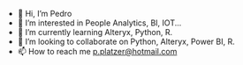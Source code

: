 - 👋 Hi, I’m Pedro
- 👀 I’m interested in People Analytics, BI, IOT...
- 🌱 I’m currently learning Alteryx, Python, R.
- 💞️ I’m looking to collaborate on Python, Alteryx, Power BI, R.
- 📫 How to reach me p.platzer@hotmail.com

<!---
Supermotto/Supermotto is a ✨ special ✨ repository because its `README.md` (this file) appears on your GitHub profile.
You can click the Preview link to take a look at your changes.
--->
